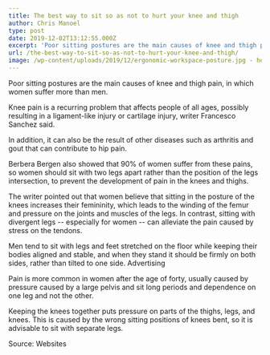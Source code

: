 ```yaml
---
title: The best way to sit so as not to hurt your knee and thigh
author: Chris Manoel
type: post
date: 2019-12-02T13:12:55.000Z
excerpt: 'Poor sitting postures are the main causes of knee and thigh pain, in which women suffer more than men.'
url: /the-best-way-to-sit-so-as-not-to-hurt-your-knee-and-thigh/
image: /wp-content/uploads/2019/12/ergonomic-workspace-posture.jpg - health session - knee thigh - pain - way to sit
---
```


Poor sitting postures are the main causes of knee and thigh pain, in which women suffer more than men.

Knee pain is a recurring problem that affects people of all ages, possibly resulting in a ligament-like injury or cartilage injury, writer Francesco Sanchez said.

In addition, it can also be the result of other diseases such as arthritis and gout that can contribute to hip pain.

Berbera Bergen also showed that 90% of women suffer from these pains, so women should sit with two legs apart rather than the position of the legs intersection, to prevent the development of pain in the knees and thighs.

The writer pointed out that women believe that sitting in the posture of the knees increases their femininity, which leads to the winding of the femur and pressure on the joints and muscles of the legs. In contrast, sitting with divergent legs -- especially for women -- can alleviate the pain caused by stress on the tendons.

Men tend to sit with legs and feet stretched on the floor while keeping their bodies aligned and stable, and when they stand it should be firmly on both sides, rather than tilted to one side.
Advertising

Pain is more common in women after the age of forty, usually caused by pressure caused by a large pelvis and sit long periods and dependence on one leg and not the other.

Keeping the knees together puts pressure on parts of the thighs, legs, and knees. This is caused by the wrong sitting positions of knees bent, so it is advisable to sit with separate legs.

Source: Websites
